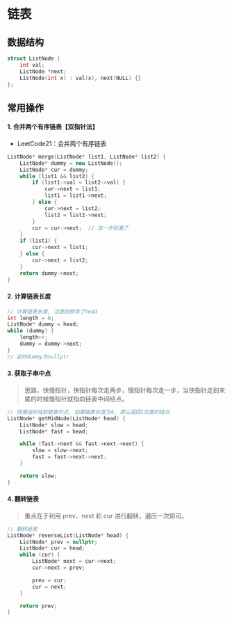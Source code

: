 # 链表

## 数据结构

```c++
struct ListNode {
    int val;
    ListNode *next;
    ListNode(int x) : val(x), next(NULL) {}
};
```

## 常用操作

#### 1. 合并两个有序链表【双指针法】

* LeetCode21：合并两个有序链表

```c++
ListNode* merge(ListNode* list1, ListNode* list2) {
    ListNode* dummy = new ListNode();
    ListNode* cur = dummy;
    while (list1 && list2) {
        if (list1->val < list2->val) {
            cur->next = list1;
            list1 = list1->next;
        } else {
            cur->next = list2;
            list2 = list2->next;
        }
        cur = cur->next;  // 这一步别漏了
    }
    if (list1) {
        cur->next = list1;
    } else {
        cur->next = list2;
    }
    return dummy->next;
}
```

#### 2. 计算链表长度

```c++
// 计算链表长度, 注意别修改了head
int length = 0;
ListNode* dummy = head;
while (dummy) {
    length++;
    dummy = dummy->next;
}
// 此时dummy为nullptr
```

#### 3. 获取子串中点

> 思路，快慢指针，快指针每次走两步，慢指针每次走一步，当快指针走到末尾的时候慢指针就指向链表中间结点。

```c++
// 快慢指针找到链表中点, 如果链表长度为4, 那么返回1位置的结点
ListNode* getMidNode(ListNode* head) {
    ListNode* slow = head;
    ListNode* fast = head;

    while (fast->next && fast->next->next) {
        slow = slow->next;
        fast = fast->next->next;
    }

    return slow;
}
```

#### 4. 翻转链表

> 重点在于利用 prev、next 和 cur 进行翻转，遍历一次即可。

```c++
// 翻转链表
ListNode* reverseList(ListNode* head) {
    ListNode* prev = nullptr;
    ListNode* cur = head;
    while (cur) {
        ListNode* next = cur->next;
        cur->next = prev;

        prev = cur;
        cur = next;
    }

    return prev;
}
```